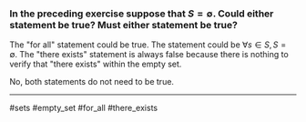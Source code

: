 ### In the preceding exercise suppose that $S=\emptyset$. Could either statement be true? Must either statement be true?

The "for all" statement could be true. The statement could be $\forall s\in S, S=\emptyset$.
The "there exists" statement is always false because there is nothing to verify that "there exists" within the empty set. 

No, both statements do not need to be true. 

---
#sets #empty_set #for_all #there_exists 